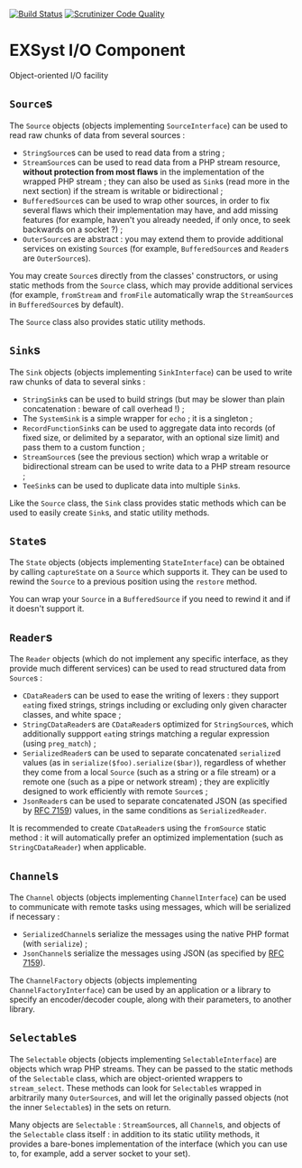 [![Build Status](https://travis-ci.org/EXSyst/IO.svg?branch=master)](https://travis-ci.org/EXSyst/IO)
[![Scrutinizer Code Quality](https://scrutinizer-ci.com/g/EXSyst/IO/badges/quality-score.png?b=master)](https://scrutinizer-ci.com/g/EXSyst/IO/?branch=master)

# EXSyst I/O Component
Object-oriented I/O facility

## ```Source```s
The ```Source``` objects (objects implementing ```SourceInterface```) can be used to read raw chunks of data from several sources :
- ```StringSource```s can be used to read data from a string ;
- ```StreamSource```s can be used to read data from a PHP stream resource, **without protection from most flaws** in the implementation of the wrapped PHP stream ; they can also be used as ```Sink```s (read more in the next section) if the stream is writable or bidirectional ;
- ```BufferedSource```s can be used to wrap other sources, in order to fix several flaws which their implementation may have, and add missing features (for example, haven't you already needed, if only once, to seek backwards on a socket ?) ;
- ```OuterSource```s are abstract : you may extend them to provide additional services on existing ```Source```s (for example, ```BufferedSource```s and ```Reader```s are ```OuterSource```s).

You may create ```Source```s directly from the classes' constructors, or using static methods from the ```Source``` class, which may provide additional services (for example, ```fromStream``` and ```fromFile``` automatically wrap the ```StreamSource```s in ```BufferedSource```s by default).

The ```Source``` class also provides static utility methods.

## ```Sink```s
The ```Sink``` objects (objects implementing ```SinkInterface```) can be used to write raw chunks of data to several sinks :
- ```StringSink```s can be used to build strings (but may be slower than plain concatenation : beware of call overhead !) ;
- The ```SystemSink``` is a simple wrapper for ```echo``` ; it is a singleton ;
- ```RecordFunctionSink```s can be used to aggregate data into records (of fixed size, or delimited by a separator, with an optional size limit) and pass them to a custom function ;
- ```StreamSource```s (see the previous section) which wrap a writable or bidirectional stream can be used to write data to a PHP stream resource ;
- ```TeeSink```s can be used to duplicate data into multiple ```Sink```s.

Like the ```Source``` class, the ```Sink``` class provides static methods which can be used to easily create ```Sink```s, and static utility methods.

## ```State```s
The ```State``` objects (objects implementing ```StateInterface```) can be obtained by calling ```captureState``` on a ```Source``` which supports it.
They can be used to rewind the ```Source``` to a previous position using the ```restore``` method.

You can wrap your ```Source``` in a ```BufferedSource``` if you need to rewind it and if it doesn't support it.

## ```Reader```s
The ```Reader``` objects (which do not implement any specific interface, as they provide much different services) can be used to read structured data from ```Source```s :
- ```CDataReader```s can be used to ease the writing of lexers : they support ```eat```ing fixed strings, strings including or excluding only given character classes, and white space ;
- ```StringCDataReader```s are ```CDataReader```s optimized for ```StringSource```s, which additionally suppport ```eat```ing strings matching a regular expression (using ```preg_match```) ;
- ```SerializedReader```s can be used to separate concatenated ```serialize```d values (as in ```serialize($foo).serialize($bar)```), regardless of whether they come from a local ```Source``` (such as a string or a file stream) or a remote one (such as a pipe or network stream) ; they are explicitly designed to work efficiently with remote ```Source```s ;
- ```JsonReader```s can be used to separate concatenated JSON (as specified by [RFC 7159](https://tools.ietf.org/html/rfc7159)) values, in the same conditions as ```SerializedReader```.

It is recommended to create ```CDataReader```s using the ```fromSource``` static method : it will automatically prefer an optimized implementation (such as ```StringCDataReader```) when applicable.

## ```Channel```s
The ```Channel``` objects (objects implementing ```ChannelInterface```) can be used to communicate with remote tasks using messages, which will be serialized if necessary :
- ```SerializedChannel```s serialize the messages using the native PHP format (with ```serialize```) ;
- ```JsonChannel```s serialize the messages using JSON (as specified by [RFC 7159](https://tools.ietf.org/html/rfc7159)).

The ```ChannelFactory``` objects (objects implementing ```ChannelFactoryInterface```) can be used by an application or a library to specify an encoder/decoder couple, along with their parameters, to another library.

## ```Selectable```s
The ```Selectable``` objects (objects implementing ```SelectableInterface```) are objects which wrap PHP streams. They can be passed to the static methods of the ```Selectable``` class, which are object-oriented wrappers to ```stream_select```. These methods can look for ```Selectable```s wrapped in arbitrarily many ```OuterSource```s, and will let the originally passed objects (not the inner ```Selectable```s) in the sets on return.

Many objects are ```Selectable``` : ```StreamSource```s, all ```Channel```s, and objects of the ```Selectable``` class itself : in addition to its static utility methods, it provides a bare-bones implementation of the interface (which you can use to, for example, add a server socket to your set).
